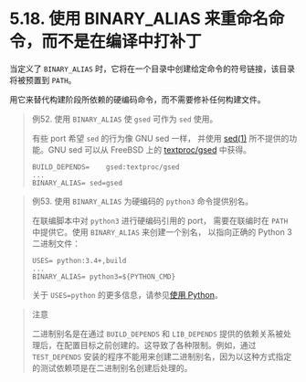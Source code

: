 # 5.18. 使用 BINARY\_ALIAS 来重命名命令，而不是在编译中打补丁

当定义了 `BINARY_ALIAS` 时，它将在一个目录中创建给定命令的符号链接，该目录将被预置到 `PATH`。

用它来替代构建阶段所依赖的硬编码命令，而不需要修补任何构建文件。

> 例52. 使用 `BINARY_ALIAS` 使 `gsed` 可作为 `sed` 使用。
>
> 有些 port 希望 `sed` 的行为像 GNU sed 一样， 并使用 [sed(1)](https://man.freebsd.org/cgi/man.cgi?query=sed&sektion=1&format=html) 所不提供的功能。GNU sed 可以从 FreeBSD 上的 [textproc/gsed](https://cgit.freebsd.org/ports/tree/textproc/gsed/) 中获得。
>
> ```shell
> BUILD_DEPENDS=	gsed:textproc/gsed
> ...
> BINARY_ALIAS=	sed=gsed
> ```

> 例53. 使用 `BINARY_ALIAS` 为硬编码的 `python3` 命令提供别名。
>
> 在联编脚本中对 `python3` 进行硬编码引用的 port， 需要在联编时在 `PATH` 中提供它。使用 `BINARY_ALIAS` 来创建一个别名， 以指向正确的 Python 3 二进制文件：
>
> ```shell
> USES=	python:3.4+,build
> ...
> BINARY_ALIAS=	python3=${PYTHON_CMD}
> ```
>
> 关于 `USES=python` 的更多信息，请参见[使用 Python](https://docs.freebsd.org/en/books/porters-handbook/book/#using-python)。

> 注意
>
> 二进制别名是在通过 `BUILD_DEPENDS` 和 `LIB_DEPENDS` 提供的依赖关系被处理后，在配置目标之前创建的。这导致了各种限制。例如，通过 `TEST_DEPENDS` 安装的程序不能用来创建二进制别名，因为以这种方式指定的测试依赖项是在二进制别名创建后处理的。

